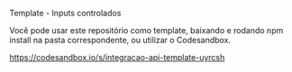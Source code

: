Template - Inputs controlados

Você pode usar este repositório como template, baixando e rodando npm install na pasta correspondente, ou utilizar o Codesandbox.

https://codesandbox.io/s/integracao-api-template-uyrcsh